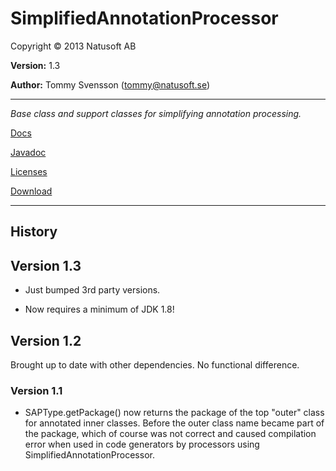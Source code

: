 # SimplifiedAnnotationProcessor

Copyright © 2013 Natusoft AB

__Version:__ 1.3

__Author:__ Tommy Svensson (tommy@natusoft.se)

----

_Base class and support classes for simplifying annotation processing._

[Docs](https://github.com/tombensve/SimplifiedAnnotationProcessor/blob/master/docs/SimplifiedAnnotationProcessor.md)

[Javadoc](http://apidoc.natusoft.se/SimplifiedAnnotationProcessor/)

[Licenses](https://github.com/tombensve/SimplifiedAnnotationProcessor/blob/master/licenses.md)

[Download](http://download.natusoft.se/annotation/simplified-annotation-processor-1.0.jar)

----

## History

## Version 1.3

* Just bumped 3rd party versions. 

* Now requires a minimum of JDK 1.8!

## Version 1.2

Brought up to date with other dependencies. No functional difference.

### Version 1.1

* SAPType.getPackage() now returns the package of the top "outer" class for annotated inner classes. Before the outer class name became part of the package, which of course was not correct and caused compilation error when used in code generators by processors using SimplifiedAnnotationProcessor.

